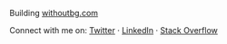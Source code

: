 Building [withoutbg.com](https://www.withoutbg.com)

Connect with me on: 
<a href="https://twitter.com/imrankocabiyik" target="_blank">Twitter</i></a>
·
<a href="https://www.linkedin.com/in/imrankocabiyik/" target="_blank">LinkedIn</i></a>
·
<a href="https://stackoverflow.com/users/5070121/imran-kocabiyik" target="_blank">Stack Overflow</i></a>
